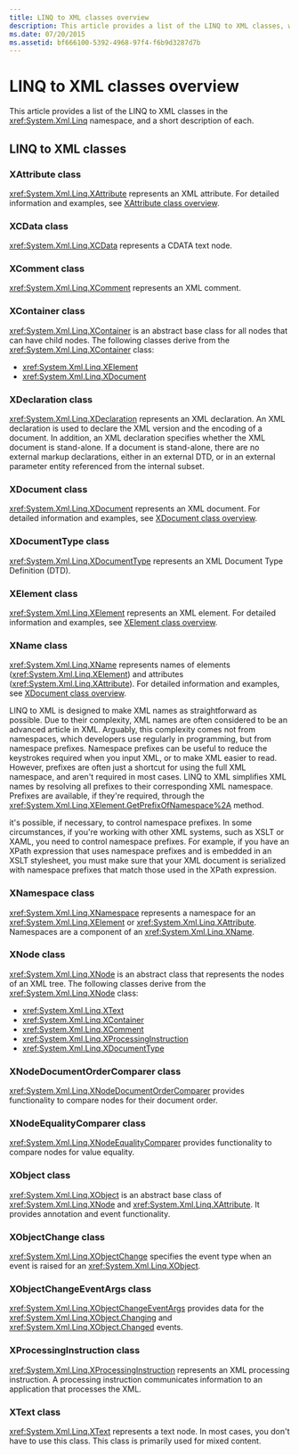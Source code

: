 ```yaml
---
title: LINQ to XML classes overview
description: This article provides a list of the LINQ to XML classes, with descriptions of each.
ms.date: 07/20/2015
ms.assetid: bf666100-5392-4968-97f4-f6b9d3287d7b
---
```


# LINQ to XML classes overview

This article provides a list of the LINQ to XML classes in the <xref:System.Xml.Linq> namespace, and a short description of each.

## LINQ to XML classes

### XAttribute class

<xref:System.Xml.Linq.XAttribute> represents an XML attribute. For detailed information and examples, see [XAttribute class overview](xattribute-class-overview.md).

### XCData class

<xref:System.Xml.Linq.XCData> represents a CDATA text node.

### XComment class

<xref:System.Xml.Linq.XComment> represents an XML comment.

### XContainer class

<xref:System.Xml.Linq.XContainer> is an abstract base class for all nodes that can have child nodes. The following classes derive from the <xref:System.Xml.Linq.XContainer> class:

- <xref:System.Xml.Linq.XElement>
- <xref:System.Xml.Linq.XDocument>

### XDeclaration class

<xref:System.Xml.Linq.XDeclaration> represents an XML declaration. An XML declaration is used to declare the XML version and the encoding of a document. In addition, an XML declaration specifies whether the XML document is stand-alone. If a document is stand-alone, there are no external markup declarations, either in an external DTD, or in an external parameter entity referenced from the internal subset.

### XDocument class

<xref:System.Xml.Linq.XDocument> represents an XML document. For detailed information and examples, see [XDocument class overview](xdocument-class-overview.md).

### XDocumentType class

<xref:System.Xml.Linq.XDocumentType> represents an XML Document Type Definition (DTD).

### XElement class

<xref:System.Xml.Linq.XElement> represents an XML element. For detailed information and examples, see [XElement class overview](xelement-class-overview.md).

### XName class

<xref:System.Xml.Linq.XName> represents names of elements (<xref:System.Xml.Linq.XElement>) and attributes (<xref:System.Xml.Linq.XAttribute>). For detailed information and examples, see [XDocument class overview](xdocument-class-overview.md).

LINQ to XML is designed to make XML names as straightforward as possible. Due to their complexity, XML names are often considered to be an advanced article in XML. Arguably, this complexity comes not from namespaces, which developers use regularly in programming, but from namespace prefixes. Namespace prefixes can be useful to reduce the keystrokes required when you input XML, or to make XML easier to read. However, prefixes are often just a shortcut for using the full XML namespace, and aren't required in most cases. LINQ to XML simplifies XML names by resolving all prefixes to their corresponding XML namespace. Prefixes are available, if they're required, through the <xref:System.Xml.Linq.XElement.GetPrefixOfNamespace%2A> method.

it's possible, if necessary, to control namespace prefixes. In some circumstances, if you're working with other XML systems, such as XSLT or XAML, you need to control namespace prefixes. For example, if you have an XPath expression that uses namespace prefixes and is embedded in an XSLT stylesheet, you must make sure that your XML document is serialized with namespace prefixes that match those used in the XPath expression.

### XNamespace class

<xref:System.Xml.Linq.XNamespace> represents a namespace for an <xref:System.Xml.Linq.XElement> or <xref:System.Xml.Linq.XAttribute>. Namespaces are a component of an <xref:System.Xml.Linq.XName>.

### XNode class

<xref:System.Xml.Linq.XNode> is an abstract class that represents the nodes of an XML tree. The following classes derive from the <xref:System.Xml.Linq.XNode> class:

- <xref:System.Xml.Linq.XText>
- <xref:System.Xml.Linq.XContainer>
- <xref:System.Xml.Linq.XComment>
- <xref:System.Xml.Linq.XProcessingInstruction>
- <xref:System.Xml.Linq.XDocumentType>

### XNodeDocumentOrderComparer class

<xref:System.Xml.Linq.XNodeDocumentOrderComparer> provides functionality to compare nodes for their document order.

### XNodeEqualityComparer class

<xref:System.Xml.Linq.XNodeEqualityComparer> provides functionality to compare nodes for value equality.

### XObject class

<xref:System.Xml.Linq.XObject> is an abstract base class of <xref:System.Xml.Linq.XNode> and <xref:System.Xml.Linq.XAttribute>. It provides annotation and event functionality.

### XObjectChange class

<xref:System.Xml.Linq.XObjectChange> specifies the event type when an event is raised for an <xref:System.Xml.Linq.XObject>.

### XObjectChangeEventArgs class

<xref:System.Xml.Linq.XObjectChangeEventArgs> provides data for the <xref:System.Xml.Linq.XObject.Changing> and <xref:System.Xml.Linq.XObject.Changed> events.

### XProcessingInstruction class

<xref:System.Xml.Linq.XProcessingInstruction> represents an XML processing instruction. A processing instruction communicates information to an application that processes the XML.

### XText class

<xref:System.Xml.Linq.XText> represents a text node. In most cases, you don't have to use this class. This class is primarily used for mixed content.
